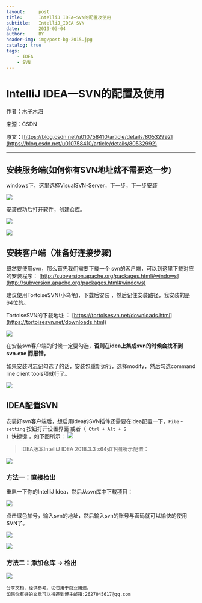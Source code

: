 ```yaml
---
layout:     post
title:      IntelliJ IDEA—SVN的配置及使用
subtitle:   IntelliJ_IDEA SVN
date:       2019-03-04
author:     BY
header-img: img/post-bg-2015.jpg
catalog: true
tags:
    - IDEA
    - SVN
---
```


# IntelliJ IDEA—SVN的配置及使用

作者：木子木泗 

来源：CSDN 

原文：[https://blog.csdn.net/u010758410/article/details/80532992](https://blog.csdn.net/u010758410/article/details/80532992) 

--------------------- 


## 安装服务端(如何你有SVN地址就不需要这一步)

windows下，这里选择VisualSVN-Server，下一步，下一步安装 

![](https://img-blog.csdn.net/20180601084338777?watermark/2/text/aHR0cHM6Ly9ibG9nLmNzZG4ubmV0L3UwMTA3NTg0MTA=/font/5a6L5L2T/fontsize/400/fill/I0JBQkFCMA==/dissolve/70)

安装成功后打开软件，创建仓库。 

![](https://img-blog.csdn.net/20180601084540430?watermark/2/text/aHR0cHM6Ly9ibG9nLmNzZG4ubmV0L3UwMTA3NTg0MTA=/font/5a6L5L2T/fontsize/400/fill/I0JBQkFCMA==/dissolve/70)

![](https://img-blog.csdn.net/20180601084714345?watermark/2/text/aHR0cHM6Ly9ibG9nLmNzZG4ubmV0L3UwMTA3NTg0MTA=/font/5a6L5L2T/fontsize/400/fill/I0JBQkFCMA==/dissolve/70)

## 安装客户端（准备好连接步骤)

既然要使用svn，那么首先我们需要下载一个 svn的客户端，可以到这里下载对应的安装程序：
[http://subversion.apache.org/packages.html#windows](http://subversion.apache.org/packages.html#windows)

建议使用TortoiseSVN(小乌龟)，下载后安装 ，然后记住安装路径，我安装的是64位的。

TortoiseSVN的下载地址 ： [https://tortoisesvn.net/downloads.html](https://tortoisesvn.net/downloads.html)

![](https://img-blog.csdn.net/20180601084910971?watermark/2/text/aHR0cHM6Ly9ibG9nLmNzZG4ubmV0L3UwMTA3NTg0MTA=/font/5a6L5L2T/fontsize/400/fill/I0JBQkFCMA==/dissolve/70)

在安装svn客户端的时候一定要勾选，**否则在idea上集成svn的时候会找不到 svn.exe 而报错。**

如果安装时忘记勾选了的话，安装包重新运行，选择modify，然后勾选command line client tools项就行了。 

![](https://img-blog.csdn.net/20180601084946389?watermark/2/text/aHR0cHM6Ly9ibG9nLmNzZG4ubmV0L3UwMTA3NTg0MTA=/font/5a6L5L2T/fontsize/400/fill/I0JBQkFCMA==/dissolve/70)


## IDEA配置SVN

安装好svn客户端后，想启用idea的SVN插件还需要在idea配置一下，<code>File</code> - <code>setting</code> 按钮打开设置界面 或者（<code> Ctrl + Alt + S </code>）快捷键 ，如下图所示： 
![](https://img-blog.csdn.net/20180601085144370?watermark/2/text/aHR0cHM6Ly9ibG9nLmNzZG4ubmV0L3UwMTA3NTg0MTA=/font/5a6L5L2T/fontsize/400/fill/I0JBQkFCMA==/dissolve/70)


>IDEA版本IntelliJ IDEA 2018.3.3 x64如下图所示配置：

![](https://alonemou.github.io/file/image/idea配置svn.png)

### 方法一：直接检出
重启一下你的IntelliJ Idea，然后从svn库中下载项目： 

![](https://img-blog.csdn.net/20180601085614232?watermark/2/text/aHR0cHM6Ly9ibG9nLmNzZG4ubmV0L3UwMTA3NTg0MTA=/font/5a6L5L2T/fontsize/400/fill/I0JBQkFCMA==/dissolve/70)

点击绿色加号，输入svn的地址，然后输入svn的账号与密码就可以愉快的使用SVN了。 
 
![](https://img-blog.csdn.net/20180601085657301?watermark/2/text/aHR0cHM6Ly9ibG9nLmNzZG4ubmV0L3UwMTA3NTg0MTA=/font/5a6L5L2T/fontsize/400/fill/I0JBQkFCMA==/dissolve/70)

![](https://img-blog.csdn.net/20180601085732621?watermark/2/text/aHR0cHM6Ly9ibG9nLmNzZG4ubmV0L3UwMTA3NTg0MTA=/font/5a6L5L2T/fontsize/400/fill/I0JBQkFCMA==/dissolve/70)

### 方法二：添加仓库 → 检出
![](https://img-blog.csdn.net/20180601093027314?watermark/2/text/aHR0cHM6Ly9ibG9nLmNzZG4ubmV0L3UwMTA3NTg0MTA=/font/5a6L5L2T/fontsize/400/fill/I0JBQkFCMA==/dissolve/70)





    分享文档，经供参考。切勿用于商业用途。
    如果你有好的文章可以投递到博主邮箱:2627045617@qq.com
